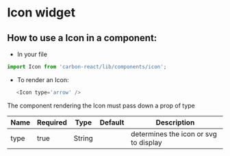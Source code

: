 # Icon widget

## How to use a Icon in a component:

* In your file

```javascript
import Icon from 'carbon-react/lib/components/icon';
```

*  To render an Icon:

```javascript
   <Icon type='arrow' />
```

 The component rendering the Icon must pass down a prop of type

| Name          | Required    | Type           | Default       | Description   |
| ------------- | ----------- | -------------  | ------------- | ------------- |
| type          | true        | String         |               | determines the icon or svg to display
